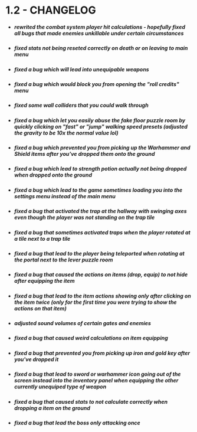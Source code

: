 

# 1.2 - CHANGELOG
- ##### rewrited the combat system player hit calculations - hopefully fixed all bugs that made enemies unkillable under certain circumstances
- ##### fixed stats not being reseted correctly on death or on leaving to main menu 
- ##### fixed a bug which will lead into unequipable weapons
- ##### fixed a bug which would block you from opening the "roll credits" menu
- ##### fixed some wall colliders that you could walk through
- ##### fixed a bug which let you easily abuse the fake floor puzzle room by quickly clicking on "fast" or "jump" walking speed presets (adjusted the gravity to be 10x the normal value lol)
- ##### fixed a bug which prevented you from picking up the Warhammer and Shield items after you've dropped them onto the ground

- ##### fixed a bug which lead to strength potion actually not being dropped when dropped onto the ground
- ##### fixed a bug which lead to the game sometimes loading you into the settings menu instead of the main menu 
- ##### fixed a bug that activated the trap at the hallway with swinging axes even though the player was not standing on the trap tile 
- ##### fixed a bug that sometimes activated traps when the player rotated at a tile next to  a trap tile
- ##### fixed a bug that lead to the player being teleported when rotating at the portal next to the lever puzzle room
- ##### fixed a bug that caused the actions on items (drop, equip) to not hide after equipping the item 
- ##### fixed a bug that lead to the item actions showing only after clicking on the item twice (only for the first time you were trying to show the actions on that item)
- ##### adjusted sound volumes of certain gates and enemies 
- ##### fixed a bug that caused weird calculations on item equipping
- ##### fixed a bug that prevented you from picking up iron and gold key after you've dropped it
- ##### fixed a bug that lead to sword or warhammer icon going out of the screen instead into the inventory panel when equipping the other currently unequiped type of weapon
- ##### fixed a bug that caused stats to not calculate correctly when dropping a item on the ground
- ##### fixed a bug that lead the boss only attacking once
 
